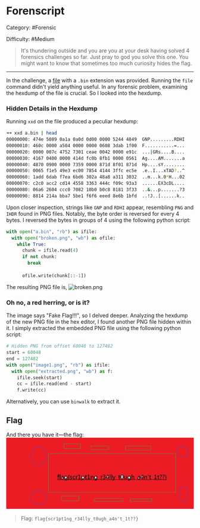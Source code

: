 # Forenscript
Category: #Forensic

Difficulty: #Medium

>It's thundering outside and you are you at your desk having solved 4 forensics challenges so far. Just pray to god you solve this one. You might want to know that sometimes too much curiosity hides the flag.

---
In the challenge, a [file](a.bin) with a `.bin` extension was provided. Running the `file` command didn't yield anything useful. In any forensic problem, examining the hexdump of the file is crucial. So I looked into the hexdump.

### Hidden Details in the Hexdump
Running `xxd` on the file produced a peculiar hexdump:
```bash
➜➜ xxd a.bin | head
00000000: 474e 5089 0a1a 0a0d 0d00 0000 5244 4849  GNP.........RDHI
00000010: 460c 0000 a504 0000 0000 0608 3dab 1f00  F...........=...
00000020: 0000 007c 4752 7301 ceae 0042 0000 e91c  ...|GRs....B....
00000030: 4167 0400 0000 414d fc0b 8fb1 0000 0561  Ag....AM.......a
00000040: 4870 0900 0000 7359 0000 871d 8f01 871d  Hp....sY........
00000050: 0065 f1e5 49e3 ec00 7854 4144 3ffc ec5e  .e..I...xTAD?..^
00000060: 1add 6dab f7ea 6bd6 302a 48a8 a311 3032  ..m...k.0*H...02
00000070: c2c0 acc2 cd14 4558 3363 444c f09c 93a3  ......EX3cDL....
00000080: 06a6 2604 ccc0 7082 10b0 b0c8 8181 3f33  ..&...p.......?3
00000090: 8814 214a bba7 5be1 f6f6 eeed 8e6b 1bfd  ..!J..[......k..
```

Upon closer inspection, strings like `GNP` and `RDHI` appear, resembling `PNG` and `IHDR` found in PNG files. Notably, the byte order is reversed for every 4 bytes. I reversed the bytes in groups of 4 using the following python script:
```python
with open("a.bin", "rb") as ifile:
  with open("broken.png", "wb") as ofile:
    while True:
      chunk = ifile.read(4)
      if not chunk:
        break

      ofile.write(chunk[::-1])

```

The resulting PNG file is, ![broken.png](broken.png)

### Oh no, a red herring, or is it?
The image says "Fake Flag!!!", so I delved deeper. Analyzing the hexdump of the new PNG file in the hex editor, I found another PNG file hidden within it. I simply extracted the embedded PNG file using the following python script:
```python
# Hidden PNG from offset 60048 to 127482
start = 60048
end = 127482
with open("image1.png", "rb") as ifile:
  with open("extracted.png", "wb") as f:
    ifile.seek(start)
    cc = ifile.read(end - start)
    f.write(cc)
```
Alternatively, you can use `binwalk` to extract it.

## Flag
And there you have it—the flag: ![extracted](extracted.png)

> Flag: `flag{scr1pt1ng_r34lly_t0ugh_a4n't_1t??}`